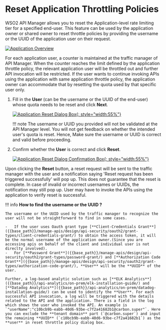 # Reset Application Throttling Policies

WSO2 API Manager allows you to reset the Application-level rate limiting tier for a specified end-user. This feature can be used by the application owner or shared owner to reset throttle policies by providing the username or the UUID of the application user on their request. 

[![Application Overview]({{base_path}}/assets/img/learn/application-overview-reset.png)]({{base_path}}/assets/img/learn/application-overview-reset.png)

For each application user, a counter is maintained at the traffic manager of API Manager. When the counter reaches the limit defined by the application throttle policy, the relevant application user will be throttled out and further API invocation will be restricted. If the user wants to continue invoking APIs using the application with same application throttle policy, the application owner can accommodate that by resetting the quota used by that specific user only.

1. Fill in the **User** (can be the username or the UUID of the end-user) whose quota needs to be reset and click **Next**.

    [![Application Reset Dialog Box]({{base_path}}/assets/img/learn/application-reset-dialog.png){: style="width:55%"}]({{base_path}}/assets/img/learn/application-reset-dialog.png)

    !!! note
        The username or UUID you provided will not be validated at the API Manager level. You will not get feedback on whether the intended user's quota is reset. Hence, Make sure the username or UUID is correct and valid before proceeding.  

2. Confirm whether the **User** is correct and click **Reset**.  

    [![Application Reset Dialog Confirmation Box]({{base_path}}/assets/img/learn/application-reset-dialog-confirm.png){: style="width:55%"}]({{base_path}}/assets/img/learn/application-reset-dialog-confirm.png)

Upon clicking the **Reset** button, a reset request will be sent to the traffic manager with the user and a notification saying 'Reset request has been triggered successfully' will pop up. This does not guarantee that the reset is complete. In case of invalid or incorrect usernames or UUIDs, the notification may still pop up. User may have to invoke the APIs using the application to verify reset is successful.

!!! info
    **How to find the username or the UUID ?**

    The username or the UUID used by the traffic manager to recognize the user will not be straightforward to find in some cases. 

    -   If the user uses Oauth grant type [**Client-Credentials Grant**]({{base_path}}/manage-apis/design/api-security/oauth2/grant-types/client-credentials-grant/) to obtain the access token, it will be the normal username of the application owner.(Since you are accessing apis on behalf of the client and individual user is not direclty involved).
    -   For [**Password Grant**]({{base_path}}/manage-apis/design/api-security/oauth2/grant-types/password-grant/) and [**Authorization Code Grant**]({{base_path}}/manage-apis/design/api-security/oauth2/grant-types/authorization-code-grant/), **User** will be the **UUID** of the user. 
    
    Further, a log-based analytic solution such as [**ELK Analytics**]({{base_path}}/api-analytics/on-prem/elk-installation-guide/) and [**Datadog Analytics**]({{base_path}}/api-analytics/on-prem/datadog-installation-guide/) can be used to identify the **User**. For each successful API invocation, a log will be triggered with the details related to the API and the application. There is a field in the log which shows the user who invoked the API. An example is `"userName":"c10bcb9b-eabb-40d6-93be-c7f2a41682b1@carbon.super"`. Here you can exclude the **tenant domain** part (`@carbon.super`) and input the remaining **UUID** (`c10bcb9b-eabb-40d6-93be-c7f2a41682b1`) as the **user** in reset throttle policy dialog box.
